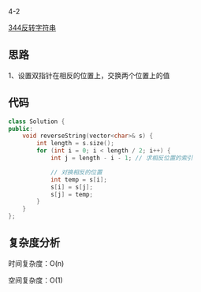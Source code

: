 4-2

[344反转字符串](https://leetcode.cn/problems/reverse-string/)

## 思路
1、设置双指针在相反的位置上，交换两个位置上的值

## 代码
```cpp
class Solution {
public:
    void reverseString(vector<char>& s) {
        int length = s.size();
        for (int i = 0; i < length / 2; i++) {
            int j = length - i - 1; // 求相反位置的索引

            // 对换相反的位置
            int temp = s[i];
            s[i] = s[j];
            s[j] = temp;
        }
    }
};
```
## 复杂度分析
时间复杂度：O(n)

空间复杂度：O(1)
